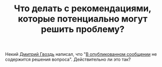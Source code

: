 ﻿---
title: "Что делать с рекомендациями, которые потенциально могут решить проблему?"
se.owner.user_id: 337682
se.owner.display_name: "Miron"
se.owner.link: "https://ru.meta.stackoverflow.com/users/337682/miron"
se.link: "https://ru.meta.stackoverflow.com/questions/10127/%d0%a7%d1%82%d0%be-%d0%b4%d0%b5%d0%bb%d0%b0%d1%82%d1%8c-%d1%81-%d1%80%d0%b5%d0%ba%d0%be%d0%bc%d0%b5%d0%bd%d0%b4%d0%b0%d1%86%d0%b8%d1%8f%d0%bc%d0%b8-%d0%ba%d0%be%d1%82%d0%be%d1%80%d1%8b%d0%b5-%d0%bf%d0%be%d1%82%d0%b5%d0%bd%d1%86%d0%b8%d0%b0%d0%bb%d1%8c%d0%bd%d0%be-%d0%bc%d0%be%d0%b3%d1%83%d1%82-%d1%80%d0%b5%d1%88%d0%b8%d1%82%d1%8c-%d0%bf%d1%80%d0%be%d0%b1%d0%bb%d0%b5%d0%bc%d1%83"
se.question_id: 10127
se.post_type: question
---
<p>Некий <a href="https://ru.stackoverflow.com/users/10387/%D0%94%D0%BC%D0%B8%D1%82%D1%80%D0%B8%D0%B9-%D0%93%D0%B2%D0%BE%D0%B7%D0%B4%D1%8C">Дмитрий Гвоздь</a> написал, что "<a href="https://ru.stackoverflow.com/review/low-quality-posts/444193">В опубликованном сообщении</a> не содержится решения вопроса". Действительно ли это так?</p>
